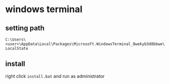 # windows terminal

## setting path

`C:\Users\<user>\AppData\Local\Packages\Microsoft.WindowsTerminal_8wekyb3d8bbwe\LocalState`

## install

right click `install.bat` and run as administrator